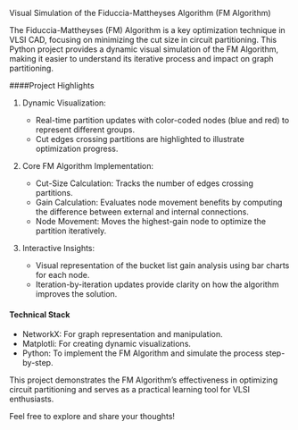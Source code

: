 Visual Simulation of the Fiduccia-Mattheyses Algorithm (FM Algorithm)

The Fiduccia-Mattheyses (FM) Algorithm is a key optimization technique in VLSI CAD, focusing on minimizing the cut size in circuit partitioning. This Python project provides a dynamic visual simulation of the FM Algorithm, making it easier to understand its iterative process and impact on graph partitioning.  

####Project Highlights
1. Dynamic Visualization:  
   - Real-time partition updates with color-coded nodes (blue and red) to represent different groups.  
   - Cut edges crossing partitions are highlighted to illustrate optimization progress.  

2. Core FM Algorithm Implementation:  
   - Cut-Size Calculation: Tracks the number of edges crossing partitions.  
   - Gain Calculation: Evaluates node movement benefits by computing the difference between external and internal connections.  
   - Node Movement: Moves the highest-gain node to optimize the partition iteratively.  

3. Interactive Insights:  
   - Visual representation of the bucket list gain analysis using bar charts for each node.  
   - Iteration-by-iteration updates provide clarity on how the algorithm improves the solution.  

#### Technical Stack  
- NetworkX: For graph representation and manipulation.  
- Matplotli: For creating dynamic visualizations.  
- Python: To implement the FM Algorithm and simulate the process step-by-step.  

This project demonstrates the FM Algorithm’s effectiveness in optimizing circuit partitioning and serves as a practical learning tool for VLSI enthusiasts.  


Feel free to explore and share your thoughts!
